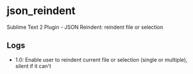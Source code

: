 json_reindent
=============

Sublime Text 2 Plugin - JSON Reindent: reindent file or selection


Logs
----

- 1.0: Enable user to reindent current file or selection (single or multiple), silent if it can't
